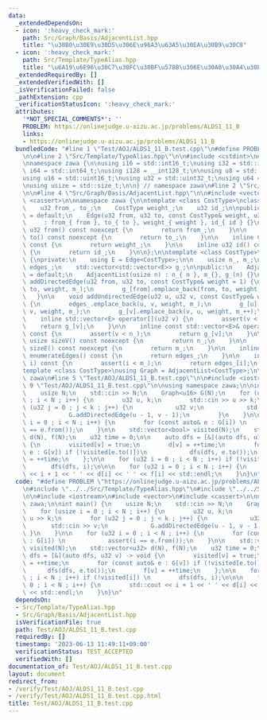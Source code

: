 ```yaml
---
data:
  _extendedDependsOn:
  - icon: ':heavy_check_mark:'
    path: Src/Graph/Basis/AdjacentList.hpp
    title: "\u30B0\u30E9\u30D5\u306E\u96A3\u63A5\u30EA\u30B9\u30C8"
  - icon: ':heavy_check_mark:'
    path: Src/Template/TypeAlias.hpp
    title: "\u6A19\u6E96\u30C7\u30FC\u30BF\u578B\u306E\u30A8\u30A4\u30EA\u30A2\u30B9"
  _extendedRequiredBy: []
  _extendedVerifiedWith: []
  _isVerificationFailed: false
  _pathExtension: cpp
  _verificationStatusIcon: ':heavy_check_mark:'
  attributes:
    '*NOT_SPECIAL_COMMENTS*': ''
    PROBLEM: https://onlinejudge.u-aizu.ac.jp/problems/ALDS1_11_B
    links:
    - https://onlinejudge.u-aizu.ac.jp/problems/ALDS1_11_B
  bundledCode: "#line 1 \"Test/AOJ/ALDS1_11_B.test.cpp\"\n#define PROBLEM \"https://onlinejudge.u-aizu.ac.jp/problems/ALDS1_11_B\"\
    \n\n#line 2 \"Src/Template/TypeAlias.hpp\"\n\n#include <cstdint>\n#include <cstddef>\n\
    \nnamespace zawa {\n\nusing i16 = std::int16_t;\nusing i32 = std::int32_t;\nusing\
    \ i64 = std::int64_t;\nusing i128 = __int128_t;\n\nusing u8 = std::uint8_t;\n\
    using u16 = std::uint16_t;\nusing u32 = std::uint32_t;\nusing u64 = std::uint64_t;\n\
    \nusing usize = std::size_t;\n\n} // namespace zawa\n#line 2 \"Src/Graph/Basis/AdjacentList.hpp\"\
    \n\n#line 4 \"Src/Graph/Basis/AdjacentList.hpp\"\n\n#include <vector>\n#include\
    \ <cassert>\n\nnamespace zawa {\n\ntemplate <class CostType>\nclass Edge {\nprivate:\n\
    \    u32 from_, to_;\n    CostType weight_;\n    u32 id_;\n\npublic:\n    Edge()\
    \ = default;\n    Edge(u32 from, u32 to, const CostType& weight, u32 id)\n   \
    \     : from_{ from }, to_{ to }, weight_{ weight }, id_{ id } {}\n\n    inline\
    \ u32 from() const noexcept {\n        return from_;\n    }\n\n    inline u32\
    \ to() const noexcept {\n        return to_;\n    }\n\n    inline CostType weight()\
    \ const {\n        return weight_;\n    }\n\n    inline u32 id() const noexcept\
    \ {\n        return id_;\n    }\n\n};\n\ntemplate <class CostType>\nclass AdjacentList\
    \ {\nprivate:\n    using E = Edge<CostType>;\n\n    usize n_, m_;\n    std::vector<E>\
    \ edges_;\n    std::vector<std::vector<E>> g_;\n\npublic:\n    AdjacentList()\
    \ = default;\n    AdjacentList(usize n) : n_{ n }, m_{}, g_(n) {}\n\n    void\
    \ addDirectedEdge(u32 from, u32 to, const CostType& weight = 1) {\n        edges_.emplace_back(from,\
    \ to, weight, m_);\n        g_[from].emplace_back(from, to, weight, m_++);\n \
    \   }\n\n    void addUndirectedEdge(u32 u, u32 v, const CostType& weight = 1)\
    \ {\n        edges_.emplace_back(u, v, weight, m_);\n        g_[u].emplace_back(u,\
    \ v, weight, m_);\n        g_[v].emplace_back(v, u, weight, m_++);\n    }\n\n\
    \    inline std::vector<E> operator[](u32 v) {\n        assert(v < n_);\n    \
    \    return g_[v];\n    }\n\n    inline const std::vector<E>& operator[](u32 v)\
    \ const {\n        assert(v < n_);\n        return g_[v];\n    }\n\n    inline\
    \ usize sizeV() const noexcept {\n        return n_;\n    }\n\n    inline usize\
    \ sizeE() const noexcept {\n        return m_;\n    }\n\n    inline std::vector<E>\
    \ enumerateEdges() const {\n        return edges_;\n    }\n\n    inline E getEdge(u32\
    \ i) const {\n        assert(i < m_);\n        return edges_[i];\n    }\n};\n\n\
    template <class CostType>\nusing Graph = AdjacentList<CostType>;\n\n} // namespace\
    \ zawa\n#line 5 \"Test/AOJ/ALDS1_11_B.test.cpp\"\n\n#include <iostream>\n#line\
    \ 9 \"Test/AOJ/ALDS1_11_B.test.cpp\"\n\nusing namespace zawa;\n\nint main() {\n\
    \    usize N;\n    std::cin >> N;\n    Graph<u16> G(N);\n    for (usize i = 0\
    \ ; i < N ; i++) {\n        u32 u, k;\n        std::cin >> u >> k;\n        for\
    \ (u32 j = 0 ; j < k ; j++) {\n            u32 v;\n            std::cin >> v;\n\
    \            G.addDirectedEdge(u - 1, v - 1);\n        }\n    }\n\n    for (u32\
    \ i = 0 ; i < N ; i++) {\n        for (const auto& e : G[i]) \n            assert(i\
    \ == e.from());\n    }\n\n    std::vector<bool> visited(N);\n    std::vector<u32>\
    \ d(N), f(N);\n    u32 time = 0;\n\n    auto dfs = [&](auto dfs, u32 v) -> void\
    \ {\n        visited[v] = true;\n        d[v] = ++time;\n        for (const auto&\
    \ e : G[v]) if (!visited[e.to()])\n            dfs(dfs, e.to());\n        f[v]\
    \ = ++time;\n    };\n\n    for (u32 i = 0 ; i < N ; i++) if (!visited[i]) \n \
    \       dfs(dfs, i);\n\n\n    for (u32 i = 0 ; i < N ; i++) {\n        std::cout\
    \ << i + 1 << ' ' << d[i] << ' ' << f[i] << std::endl;\n    }\n}\n"
  code: "#define PROBLEM \"https://onlinejudge.u-aizu.ac.jp/problems/ALDS1_11_B\"\n\
    \n#include \"../../Src/Template/TypeAlias.hpp\"\n#include \"../../Src/Graph/Basis/AdjacentList.hpp\"\
    \n\n#include <iostream>\n#include <vector>\n#include <cassert>\n\nusing namespace\
    \ zawa;\n\nint main() {\n    usize N;\n    std::cin >> N;\n    Graph<u16> G(N);\n\
    \    for (usize i = 0 ; i < N ; i++) {\n        u32 u, k;\n        std::cin >>\
    \ u >> k;\n        for (u32 j = 0 ; j < k ; j++) {\n            u32 v;\n     \
    \       std::cin >> v;\n            G.addDirectedEdge(u - 1, v - 1);\n       \
    \ }\n    }\n\n    for (u32 i = 0 ; i < N ; i++) {\n        for (const auto& e\
    \ : G[i]) \n            assert(i == e.from());\n    }\n\n    std::vector<bool>\
    \ visited(N);\n    std::vector<u32> d(N), f(N);\n    u32 time = 0;\n\n    auto\
    \ dfs = [&](auto dfs, u32 v) -> void {\n        visited[v] = true;\n        d[v]\
    \ = ++time;\n        for (const auto& e : G[v]) if (!visited[e.to()])\n      \
    \      dfs(dfs, e.to());\n        f[v] = ++time;\n    };\n\n    for (u32 i = 0\
    \ ; i < N ; i++) if (!visited[i]) \n        dfs(dfs, i);\n\n\n    for (u32 i =\
    \ 0 ; i < N ; i++) {\n        std::cout << i + 1 << ' ' << d[i] << ' ' << f[i]\
    \ << std::endl;\n    }\n}\n"
  dependsOn:
  - Src/Template/TypeAlias.hpp
  - Src/Graph/Basis/AdjacentList.hpp
  isVerificationFile: true
  path: Test/AOJ/ALDS1_11_B.test.cpp
  requiredBy: []
  timestamp: '2023-06-13 11:49:11+09:00'
  verificationStatus: TEST_ACCEPTED
  verifiedWith: []
documentation_of: Test/AOJ/ALDS1_11_B.test.cpp
layout: document
redirect_from:
- /verify/Test/AOJ/ALDS1_11_B.test.cpp
- /verify/Test/AOJ/ALDS1_11_B.test.cpp.html
title: Test/AOJ/ALDS1_11_B.test.cpp
---
```

